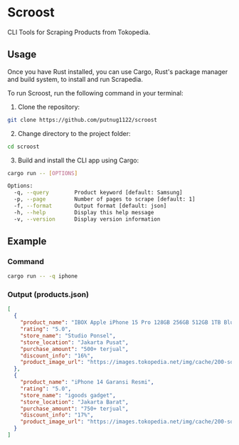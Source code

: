 # Scroost

CLI Tools for Scraping Products from Tokopedia.

## Usage

Once you have Rust installed, you can use Cargo, Rust's package manager and build system, to install and run Scrapedia.

To run Scroost, run the following command in your terminal:

1. Clone the repository:

```bash
git clone https://github.com/putnug1122/scroost
```

2. Change directory to the project folder:

```bash
cd scroost
```

3. Build and install the CLI app using Cargo:

```bash
cargo run -- [OPTIONS]

Options:
  -q, --query        Product keyword [default: Samsung]
  -p, --page         Number of pages to scrape [default: 1]
  -f, --format       Output format [default: json]
  -h, --help         Display this help message
  -v, --version      Display version information
```

## Example

### Command

```bash
cargo run -- -q iphone
```

### Output (products.json)

```json
[
  {
    "product_name": "IBOX Apple iPhone 15 Pro 128GB 256GB 512GB 1TB Blue Natural Titanium",
    "rating": "5.0",
    "store_name": "Studio Ponsel",
    "store_location": "Jakarta Pusat",
    "purchase_amount": "500+ terjual",
    "discount_info": "16%",
    "product_image_url": "https://images.tokopedia.net/img/cache/200-square/VqbcmM/2023/10/27/0c56f8cc-e374-4e8a-a691-88a398c7c3d9.jpg"
  },
  {
    "product_name": "iPhone 14 Garansi Resmi",
    "rating": "5.0",
    "store_name": "igoods gadget",
    "store_location": "Jakarta Barat",
    "purchase_amount": "750+ terjual",
    "discount_info": "17%",
    "product_image_url": "https://images.tokopedia.net/img/cache/200-square/VqbcmM/2023/8/25/a6326dd1-8334-4fd7-821a-5ace01e12c2e.png"
  }
]
```
